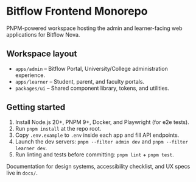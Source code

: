 # Bitflow Frontend Monorepo

PNPM-powered workspace hosting the admin and learner-facing web applications for Bitflow Nova.

## Workspace layout

- `apps/admin` – Bitflow Portal, University/College administration experience.
- `apps/learner` – Student, parent, and faculty portals.
- `packages/ui` – Shared component library, tokens, and utilities.

## Getting started

1. Install Node.js 20+, PNPM 9+, Docker, and Playwright (for e2e tests).
2. Run `pnpm install` at the repo root.
3. Copy `.env.example` to `.env` inside each app and fill API endpoints.
4. Launch the dev servers: `pnpm --filter admin dev` and `pnpm --filter learner dev`.
5. Run linting and tests before committing: `pnpm lint` + `pnpm test`.

Documentation for design systems, accessibility checklist, and UX specs live in `docs/`.
